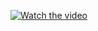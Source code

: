 [![Watch the video](https://www.youtube.com/watch?v=wBtC7nR9L8Y)](https://www.youtube.com/watch?v=wBtC7nR9L8Y)

